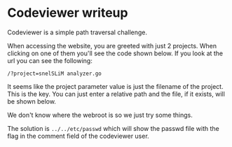 # Codeviewer writeup

Codeviewer is a simple path traversal challenge.

When accessing the website, you are greeted with just 2 projects. When clicking on one of them you'll see the code shown below.
If you look at the url you can see the following:
```
/?project=snelSLiM analyzer.go
```

It seems like the project parameter value is just the filename of the project. This is the key. You can just enter a relative path and the file, if it exists, will be shown below.

We don't know where the webroot is so we just try some things.

The solution is `../../etc/passwd` which will show the passwd file with the flag in the comment field of the codeviewer user.